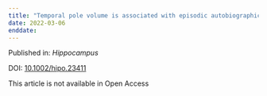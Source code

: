 ```yaml
---
title: "Temporal pole volume is associated with episodic autobiographical memory in healthy older adults."
date: 2022-03-06
enddate:
---
```


Published in: *Hippocampus*

DOI: [10.1002/hipo.23411](https://doi.org/10.1002/hipo.23411)

This article is not available in Open Access


